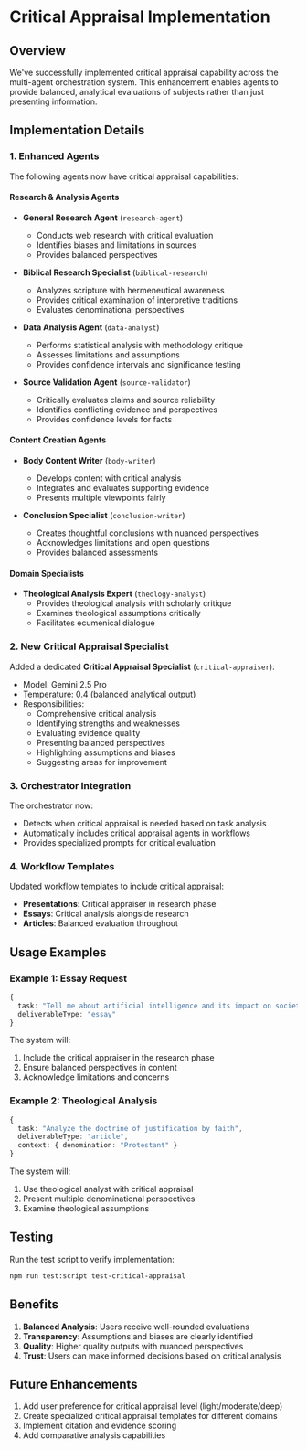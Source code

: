 # Critical Appraisal Implementation

## Overview

We've successfully implemented critical appraisal capability across the multi-agent orchestration system. This enhancement enables agents to provide balanced, analytical evaluations of subjects rather than just presenting information.

## Implementation Details

### 1. Enhanced Agents

The following agents now have critical appraisal capabilities:

#### Research & Analysis Agents
- **General Research Agent** (`research-agent`)
  - Conducts web research with critical evaluation
  - Identifies biases and limitations in sources
  - Provides balanced perspectives

- **Biblical Research Specialist** (`biblical-research`)
  - Analyzes scripture with hermeneutical awareness
  - Provides critical examination of interpretive traditions
  - Evaluates denominational perspectives

- **Data Analysis Agent** (`data-analyst`)
  - Performs statistical analysis with methodology critique
  - Assesses limitations and assumptions
  - Provides confidence intervals and significance testing

- **Source Validation Agent** (`source-validator`)
  - Critically evaluates claims and source reliability
  - Identifies conflicting evidence and perspectives
  - Provides confidence levels for facts

#### Content Creation Agents
- **Body Content Writer** (`body-writer`)
  - Develops content with critical analysis
  - Integrates and evaluates supporting evidence
  - Presents multiple viewpoints fairly

- **Conclusion Specialist** (`conclusion-writer`)
  - Creates thoughtful conclusions with nuanced perspectives
  - Acknowledges limitations and open questions
  - Provides balanced assessments

#### Domain Specialists
- **Theological Analysis Expert** (`theology-analyst`)
  - Provides theological analysis with scholarly critique
  - Examines theological assumptions critically
  - Facilitates ecumenical dialogue

### 2. New Critical Appraisal Specialist

Added a dedicated **Critical Appraisal Specialist** (`critical-appraiser`):
- Model: Gemini 2.5 Pro
- Temperature: 0.4 (balanced analytical output)
- Responsibilities:
  - Comprehensive critical analysis
  - Identifying strengths and weaknesses
  - Evaluating evidence quality
  - Presenting balanced perspectives
  - Highlighting assumptions and biases
  - Suggesting areas for improvement

### 3. Orchestrator Integration

The orchestrator now:
- Detects when critical appraisal is needed based on task analysis
- Automatically includes critical appraisal agents in workflows
- Provides specialized prompts for critical evaluation

### 4. Workflow Templates

Updated workflow templates to include critical appraisal:
- **Presentations**: Critical appraiser in research phase
- **Essays**: Critical analysis alongside research
- **Articles**: Balanced evaluation throughout

## Usage Examples

### Example 1: Essay Request
```typescript
{
  task: "Tell me about artificial intelligence and its impact on society",
  deliverableType: "essay"
}
```
The system will:
1. Include the critical appraiser in the research phase
2. Ensure balanced perspectives in content
3. Acknowledge limitations and concerns

### Example 2: Theological Analysis
```typescript
{
  task: "Analyze the doctrine of justification by faith",
  deliverableType: "article",
  context: { denomination: "Protestant" }
}
```
The system will:
1. Use theological analyst with critical appraisal
2. Present multiple denominational perspectives
3. Examine theological assumptions

## Testing

Run the test script to verify implementation:
```bash
npm run test:script test-critical-appraisal
```

## Benefits

1. **Balanced Analysis**: Users receive well-rounded evaluations
2. **Transparency**: Assumptions and biases are clearly identified
3. **Quality**: Higher quality outputs with nuanced perspectives
4. **Trust**: Users can make informed decisions based on critical analysis

## Future Enhancements

1. Add user preference for critical appraisal level (light/moderate/deep)
2. Create specialized critical appraisal templates for different domains
3. Implement citation and evidence scoring
4. Add comparative analysis capabilities
